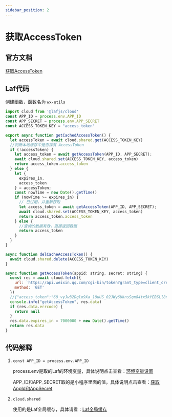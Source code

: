 ```yaml
---
sidebar_position: 2
---
```


# 获取AccessToken

## 官方文档

[获取AccessToken](https://developers.weixin.qq.com/doc/offiaccount/Basic_Information/Get_access_token.html)

## Laf代码

创建函数，函数名为 `wx-utils`

```js
import cloud from '@lafjs/cloud'
const APP_ID = process.env.APP_ID
const APP_SECRET = process.env.APP_SECRET
const ACCESS_TOKEN_KEY = "access_token"

export async function getCachedAccessToken() {
  let accessToken = await cloud.shared.get(ACCESS_TOKEN_KEY)
  //判断本地缓存中是否存有 AccessToken
  if (!accessToken) {
    let access_token = await getAccessToken(APP_ID, APP_SECRET);
    await cloud.shared.set(ACCESS_TOKEN_KEY, access_token)
    return access_token.access_token
  } else {
    let {
      expires_in,
      access_token
    } = accessToken;
    const nowTime = new Date().getTime()
    if (nowTime >= expires_in) {
      // 已过期，并重新获取
      let access_token = await getAccessToken(APP_ID, APP_SECRET);
      await cloud.shared.set(ACCESS_TOKEN_KEY, access_token)
      return access_token.access_token
    } else {
      //查询的数据有效，直接返回数据
      return access_token
    }
  }
}

async function delCacheAccessToken() {
  await cloud.shared.delete(ACCESS_TOKEN_KEY)
}

async function getAccessToken(appid: string, secret: string) {
  const res = await cloud.fetch({
    url: `https://api.weixin.qq.com/cgi-bin/token?grant_type=client_credential&appid=${appid}&secret=${secret}`,
    method: 'GET'
  })
  //{"access_token":"68_vyJw32Dglo9Xa_18uUS_02JWy6UknsSqm84tx5kYEBSLl8nzp7Mtj-jWZmeEyyI3YTOVtGzgJcDs33MprjrRbX-5LJ5w_wZ2emNDf0PsODmCmjfnMT9oT-lpO9cMRAfAIAWBK","expires_in":7200}
  console.info("getAccessToken", res.data)
  if (res.data.errcode) {
    return null
  }
  res.data.expires_in = 7000000 + new Date().getTime()
  return res.data
}

```

## 代码解释

1. `const APP_ID = process.env.APP_ID`

    process.env是取的Laf的环境变量，具体说明点击查看：[环境变量设置](/docs/laf/env-set)

    APP_ID和APP_SECRET取的是小程序里面的值，具体说明点击查看：[获取AppId和AppSecret](/docs/wechat-mini-program/appid)

2. `cloud.shared`
   
   使用的是Laf全局缓存，具体请看：[Laf全局缓存](https://doc.laf.run/guide/function/function-sdk.html#%E4%BA%91%E5%87%BD%E6%95%B0%E5%85%A8%E5%B1%80%E7%BC%93%E5%AD%98)
